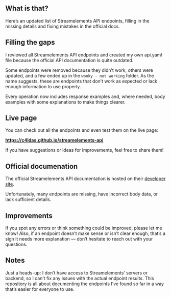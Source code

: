 ## What is that?

Here’s an updated list of Streamelements API endpoints, filling in the missing details and fixing mistakes in the official docs.

## Filling the gaps

I reviewed all Streamelements API endpoints and created my own api.yaml file because the official API documentation is quite outdated.

Some endpoints were removed because they didn’t work, others were updated, and a few ended up in the `wonky - not working` folder. As the name suggests, these are endpoints that don’t work as expected or lack enough information to use properly.

Every operation now includes response examples and, where needed, body examples with some explanations to make things clearer.

## Live page

You can check out all the endpoints and even test them on the live page:

**https://c4ldas.github.io/streamelements-api**

If you have suggestions or ideas for improvements, feel free to share them!

## Official documenation

The official Streamelements API documentation is hosted on their [developer site](https://dev.streamelements.com).

Unfortunately, many endpoints are missing, have incorrect body data, or lack sufficient details.


## Improvements

If you spot any errors or think something could be improved, please let me know!
Also, if an endpoint doesn’t make sense or isn’t clear enough, that’s a sign it needs more explanation — don’t hesitate to reach out with your questions.

## Notes

Just a heads-up: I don’t have access to Streamelements’ servers or backend, so I can’t fix any issues with the actual endpoint results. This repository is all about documenting the endpoints I’ve found so far in a way that’s easier for everyone to use.

